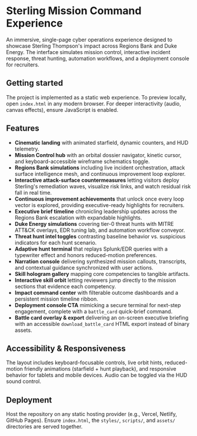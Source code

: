 # Sterling Mission Command Experience

An immersive, single-page cyber operations experience designed to showcase Sterling Thompson's impact across Regions Bank and Duke Energy. The interface simulates mission control, interactive incident response, threat hunting, automation workflows, and a deployment console for recruiters.

## Getting started

The project is implemented as a static web experience. To preview locally, open `index.html` in any modern browser. For deeper interactivity (audio, canvas effects), ensure JavaScript is enabled.

## Features

- **Cinematic landing** with animated starfield, dynamic counters, and HUD telemetry.
- **Mission Control hub** with an orbital dossier navigator, kinetic cursor, and keyboard-accessible wireframe schematics toggle.
- **Regions Bank simulations** including live incident orchestration, attack surface intelligence mesh, and continuous improvement loop explorer.
- **Interactive attack-surface countermeasures** letting visitors deploy Sterling's remediation waves, visualize risk links, and watch residual risk fall in real time.
- **Continuous improvement achievements** that unlock once every loop vector is explored, providing executive-ready highlights for recruiters.
- **Executive brief timeline** chronicling leadership updates across the Regions Bank escalation with expandable highlights.
- **Duke Energy simulations** covering tier-0 threat hunts with MITRE ATT&CK overlays, EDR tuning lab, and automation workflow conveyor.
- **Threat hunt intel toggles** contrasting baseline behavior vs. suspicious indicators for each hunt scenario.
- **Adaptive hunt terminal** that replays Splunk/EDR queries with a typewriter effect and honors reduced-motion preferences.
- **Narration console** delivering synthesized mission callouts, transcripts, and contextual guidance synchronized with user actions.
- **Skill hologram gallery** mapping core competencies to tangible artifacts.
- **Interactive skill orbit** letting reviewers jump directly to the mission sections that evidence each competency.
- **Impact command center** with filterable outcome dashboards and a persistent mission timeline ribbon.
- **Deployment console CTA** mimicking a secure terminal for next-step engagement, complete with a `battle_card` quick-brief command.
- **Battle card overlay & export** delivering an on-screen executive briefing with an accessible `download_battle_card` HTML export instead of binary assets.

## Accessibility & Responsiveness

The layout includes keyboard-focusable controls, live orbit hints, reduced-motion friendly animations (starfield + hunt playback), and responsive behavior for tablets and mobile devices. Audio can be toggled via the HUD sound control.

## Deployment

Host the repository on any static hosting provider (e.g., Vercel, Netlify, GitHub Pages). Ensure `index.html`, the `styles/`, `scripts/`, and `assets/` directories are served together.
